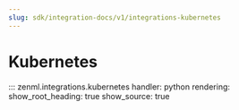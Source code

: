 ```yaml
---
slug: sdk/integration-docs/v1/integrations-kubernetes
---
```


# Kubernetes

::: zenml.integrations.kubernetes
    handler: python
    rendering:
      show_root_heading: true
      show_source: true
